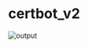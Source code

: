 # certbot_v2
![output](https://user-images.githubusercontent.com/100894372/202083444-76bac43e-0f4e-468d-b829-9c3682f2acbc.svg)
